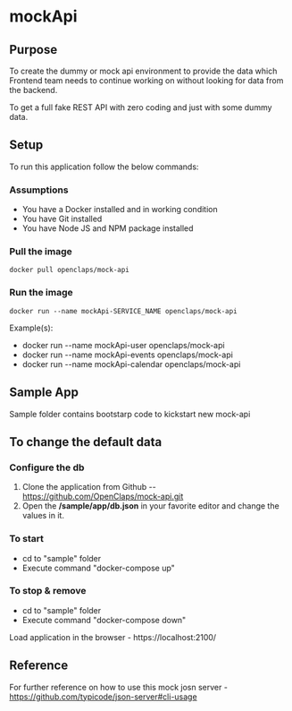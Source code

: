# mockApi

## Purpose
To create the dummy or mock api environment to provide the data which Frontend team needs to continue working on without looking for data from the backend.

To get a full fake REST API with zero coding and just with some dummy data.

## Setup
To run this application follow the below commands:

### Assumptions
   * You have a Docker installed and in working condition
   * You have Git installed
   * You have Node JS and NPM package installed

### Pull the image
    docker pull openclaps/mock-api

### Run the image
    docker run --name mockApi-SERVICE_NAME openclaps/mock-api

Example(s): 
 - docker run --name mockApi-user openclaps/mock-api
 - docker run --name mockApi-events openclaps/mock-api
 - docker run --name mockApi-calendar openclaps/mock-api

## Sample App
Sample folder contains bootstarp code to kickstart new mock-api

## To change the default data

### Configure the db
1. Clone the application from Github -- https://github.com/OpenClaps/mock-api.git
2. Open the **/sample/app/db.json** in your favorite editor and change the values in it.

### To start
- cd to "sample" folder
- Execute command "docker-compose up"

### To stop & remove

- cd to "sample" folder
- Execute command "docker-compose down"

Load application in the browser - https://localhost:2100/


## Reference
For further reference on how to use this mock josn server - https://github.com/typicode/json-server#cli-usage